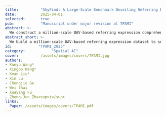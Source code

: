 ```yaml
---
title:          "SkyFind: A Large-Scale Benchmark Unveiling Referring Expression Comprehension for UAV"
date:           2025-04-01
selected:       true
pub:            "Manuscript under major revision at TPAMI"
abstract: >-
  We construct a million-scale UAV-based referring expression comprehension dataset to enable precise localization of human-specified targets in UAV imagery. This capability enables efficient retrieval of user-specified targets from massive UAV-captured scenes, replacing manual visual search. It is especially beneficial for time-sensitive or labor-constrained applications such as search and rescue, urban patrol, and agricultural inspection.
abstract_short: >-
  We build a million-scale UAV-based referring expression dataset to support precise retrieval of user-specified targets in UAV imagery.
id:            "TPAMI_2025"
category:            "Spatial AI"
cover:          /assets/images/covers/TPAMI.jpg
authors:
- Kunyu Wang*
- Xingbo Wang*
- Kean Liu*
- Xin Lu
- Chengjie Ge
- Wei Zhai
- Xueyang Fu
- Zheng-Jun Zha<sup>†</sup>
links:
  Paper: /assets/images/covers/TPAMI.pdf
---
```

